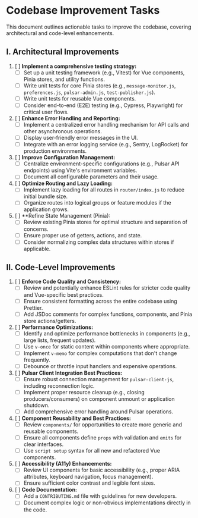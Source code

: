 # Codebase Improvement Tasks

This document outlines actionable tasks to improve the codebase, covering architectural and code-level enhancements.

## I. Architectural Improvements

1.  [ ] **Implement a comprehensive testing strategy:**
    *   [ ] Set up a unit testing framework (e.g., Vitest) for Vue components, Pinia stores, and utility functions.
    *   [ ] Write unit tests for core Pinia stores (e.g., `message-monitor.js`, `preferences.js`, `pulsar-admin.js`, `test-publisher.js`).
    *   [ ] Write unit tests for reusable Vue components.
    *   [ ] Consider end-to-end (E2E) testing (e.g., Cypress, Playwright) for critical user flows.
2.  [ ] **Enhance Error Handling and Reporting:**
    *   [ ] Implement a centralized error handling mechanism for API calls and other asynchronous operations.
    *   [ ] Display user-friendly error messages in the UI.
    *   [ ] Integrate with an error logging service (e.g., Sentry, LogRocket) for production environments.
3.  [ ] **Improve Configuration Management:**
    *   [ ] Centralize environment-specific configurations (e.g., Pulsar API endpoints) using Vite's environment variables.
    *   [ ] Document all configurable parameters and their usage.
4.  [ ] **Optimize Routing and Lazy Loading:**
    *   [ ] Implement lazy loading for all routes in `router/index.js` to reduce initial bundle size.
    *   [ ] Organize routes into logical groups or feature modules if the application grows.
5.  [ ] **Refine State Management (Pinia):
    *   [ ] Review existing Pinia stores for optimal structure and separation of concerns.
    *   [ ] Ensure proper use of getters, actions, and state.
    *   [ ] Consider normalizing complex data structures within stores if applicable.

## II. Code-Level Improvements

1.  [ ] **Enforce Code Quality and Consistency:**
    *   [ ] Review and potentially enhance ESLint rules for stricter code quality and Vue-specific best practices.
    *   [ ] Ensure consistent formatting across the entire codebase using Prettier.
    *   [ ] Add JSDoc comments for complex functions, components, and Pinia store actions/getters.
2.  [ ] **Performance Optimizations:**
    *   [ ] Identify and optimize performance bottlenecks in components (e.g., large lists, frequent updates).
    *   [ ] Use `v-once` for static content within components where appropriate.
    *   [ ] Implement `v-memo` for complex computations that don't change frequently.
    *   [ ] Debounce or throttle input handlers and expensive operations.
3.  [ ] **Pulsar Client Integration Best Practices:**
    *   [ ] Ensure robust connection management for `pulsar-client-js`, including reconnection logic.
    *   [ ] Implement proper resource cleanup (e.g., closing producers/consumers) on component unmount or application shutdown.
    *   [ ] Add comprehensive error handling around Pulsar operations.
4.  [ ] **Component Reusability and Best Practices:**
    *   [ ] Review `components/` for opportunities to create more generic and reusable components.
    *   [ ] Ensure all components define `props` with validation and `emits` for clear interfaces.
    *   [ ] Use `script setup` syntax for all new and refactored Vue components.
5.  [ ] **Accessibility (A11y) Enhancements:**
    *   [ ] Review UI components for basic accessibility (e.g., proper ARIA attributes, keyboard navigation, focus management).
    *   [ ] Ensure sufficient color contrast and legible font sizes.
6.  [ ] **Code Documentation:**
    *   [ ] Add a `CONTRIBUTING.md` file with guidelines for new developers.
    *   [ ] Document complex logic or non-obvious implementations directly in the code.
